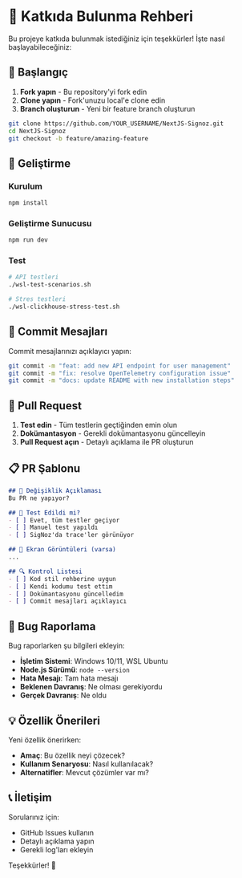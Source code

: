 # 🤝 Katkıda Bulunma Rehberi

Bu projeye katkıda bulunmak istediğiniz için teşekkürler! İşte nasıl başlayabileceğiniz:

## 🚀 Başlangıç

1. **Fork yapın** - Bu repository'yi fork edin
2. **Clone yapın** - Fork'unuzu local'e clone edin
3. **Branch oluşturun** - Yeni bir feature branch oluşturun

```bash
git clone https://github.com/YOUR_USERNAME/NextJS-Signoz.git
cd NextJS-Signoz
git checkout -b feature/amazing-feature
```

## 🔧 Geliştirme

### Kurulum
```bash
npm install
```

### Geliştirme Sunucusu
```bash
npm run dev
```

### Test
```bash
# API testleri
./wsl-test-scenarios.sh

# Stres testleri
./wsl-clickhouse-stress-test.sh
```

## 📝 Commit Mesajları

Commit mesajlarınızı açıklayıcı yapın:

```bash
git commit -m "feat: add new API endpoint for user management"
git commit -m "fix: resolve OpenTelemetry configuration issue"
git commit -m "docs: update README with new installation steps"
```

## 🔄 Pull Request

1. **Test edin** - Tüm testlerin geçtiğinden emin olun
2. **Dokümantasyon** - Gerekli dokümantasyonu güncelleyin
3. **Pull Request açın** - Detaylı açıklama ile PR oluşturun

## 📋 PR Şablonu

```markdown
## 🎯 Değişiklik Açıklaması
Bu PR ne yapıyor?

## 🧪 Test Edildi mi?
- [ ] Evet, tüm testler geçiyor
- [ ] Manuel test yapıldı
- [ ] SigNoz'da trace'ler görünüyor

## 📸 Ekran Görüntüleri (varsa)
...

## 🔍 Kontrol Listesi
- [ ] Kod stil rehberine uygun
- [ ] Kendi kodumu test ettim
- [ ] Dokümantasyonu güncelledim
- [ ] Commit mesajları açıklayıcı
```

## 🐛 Bug Raporlama

Bug raporlarken şu bilgileri ekleyin:

- **İşletim Sistemi**: Windows 10/11, WSL Ubuntu
- **Node.js Sürümü**: `node --version`
- **Hata Mesajı**: Tam hata mesajı
- **Beklenen Davranış**: Ne olması gerekiyordu
- **Gerçek Davranış**: Ne oldu

## 💡 Özellik Önerileri

Yeni özellik önerirken:

- **Amaç**: Bu özellik neyi çözecek?
- **Kullanım Senaryosu**: Nasıl kullanılacak?
- **Alternatifler**: Mevcut çözümler var mı?

## 📞 İletişim

Sorularınız için:
- GitHub Issues kullanın
- Detaylı açıklama yapın
- Gerekli log'ları ekleyin

Teşekkürler! 🎉
